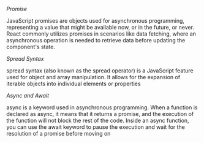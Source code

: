 *Promise*

JavaScript promises are objects used for asynchronous programming, representing a value that might be available now, or in the future, or never.
React commonly utilizes promises in scenarios like data fetching, where an asynchronous operation is needed to retrieve data before updating the component's state.

*Spread Syntax*

spread syntax (also known as the spread operator) is a JavaScript feature used for object and array manipulation. It allows for the expansion of iterable objects into individual elements or properties

*Async and Await*

async is a keyword used in asynchronous programming. When a function is declared as async, it means that it returns a promise, and the execution of the function will not block the rest of the code.
Inside an async function, you can use the await keyword to pause the execution and wait for the resolution of a promise before moving on
